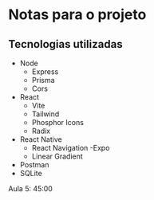 # Notas para o projeto

## Tecnologias utilizadas

- Node
  - Express
  - Prisma
  - Cors
- React
  - Vite
  - Tailwind
  - Phosphor Icons
  - Radix
- React Native
  - React Navigation
  -Expo
  - Linear Gradient
- Postman
- SQLite

Aula 5: 45:00

